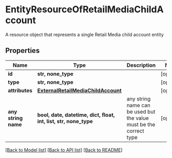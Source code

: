 # EntityResourceOfRetailMediaChildAccount

A resource object that represents a single Retail Media child account entity

## Properties
Name | Type | Description | Notes
------------ | ------------- | ------------- | -------------
**id** | **str, none_type** |  | [optional] 
**type** | **str, none_type** |  | [optional] 
**attributes** | [**ExternalRetailMediaChildAccount**](ExternalRetailMediaChildAccount.md) |  | [optional] 
**any string name** | **bool, date, datetime, dict, float, int, list, str, none_type** | any string name can be used but the value must be the correct type | [optional]

[[Back to Model list]](../README.md#documentation-for-models) [[Back to API list]](../README.md#documentation-for-api-endpoints) [[Back to README]](../README.md)


